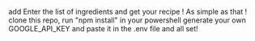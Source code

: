 add Enter the list of ingredients and get your recipe !
As simple as that !
clone this repo, run "npm install" in your powershell
generate your own GOOGLE_API_KEY and paste it in the .env file
and all set!
